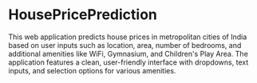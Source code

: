 # HousePricePrediction
This web application predicts house prices in metropolitan cities of India based on user inputs such as location, area, number of bedrooms, and additional amenities like WiFi, Gymnasium, and Children's Play Area. The application features a clean, user-friendly interface with dropdowns, text inputs, and selection options for various amenities.
